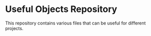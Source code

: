 # Useful Objects Repository

This repository contains various files that can be useful for different projects.
